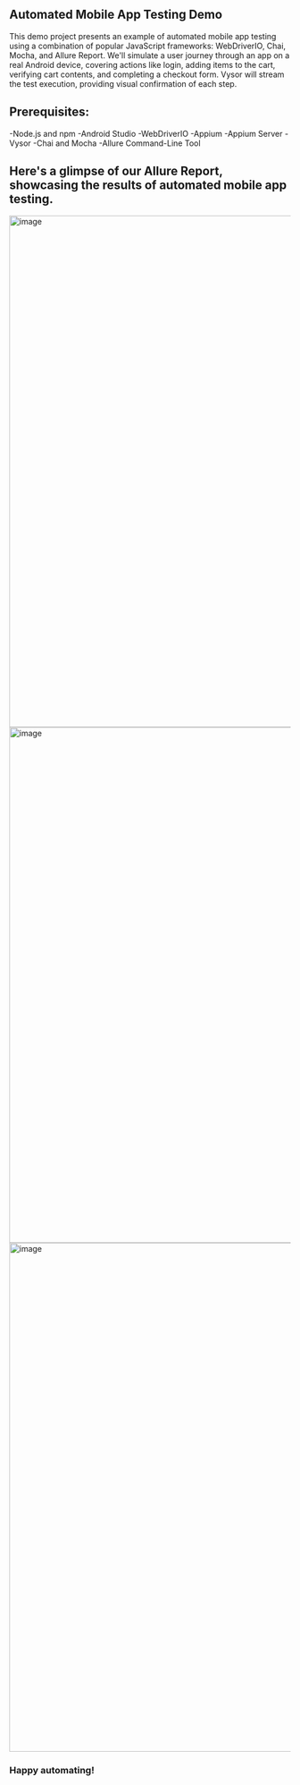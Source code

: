 ## Automated Mobile App Testing Demo
This demo project presents an example of automated mobile app testing using a combination 
of popular JavaScript frameworks: WebDriverIO, Chai, Mocha, and Allure Report. 
We'll simulate a user journey through an app on a real Android device, covering actions like login, adding items to the cart, 
verifying cart contents, and completing a checkout form. Vysor will stream the test execution, providing visual confirmation of each step.

## Prerequisites:
-Node.js and npm
-Android Studio
-WebDriverIO
-Appium
-Appium Server
-Vysor
-Chai and Mocha
-Allure Command-Line Tool
## Here's a glimpse of our Allure Report, showcasing the results of automated mobile app testing.
<img width="915" alt="image" src="https://github.com/Shanjida55/Automation_Apk/assets/99314305/9dc8c9b8-9f3d-472a-9dda-0ba8afaff8d0">
<img width="922" alt="image" src="https://github.com/Shanjida55/Automation_Apk/assets/99314305/c0d849cf-c3c6-463f-abb6-f9f5b4f8871e">
<img width="910" alt="image" src="https://github.com/Shanjida55/Automation_Apk/assets/99314305/32d5afae-a797-43df-a12a-74f4adb5d3f0">

### Happy automating!
